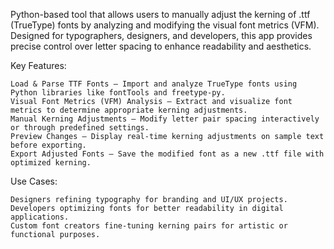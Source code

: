 Python-based tool that allows users to manually adjust the kerning of .ttf (TrueType) fonts by analyzing and modifying the visual font metrics (VFM). Designed for typographers, designers, and developers, this app provides precise control over letter spacing to enhance readability and aesthetics.

Key Features:

    Load & Parse TTF Fonts – Import and analyze TrueType fonts using Python libraries like fontTools and freetype-py.
    Visual Font Metrics (VFM) Analysis – Extract and visualize font metrics to determine appropriate kerning adjustments.
    Manual Kerning Adjustments – Modify letter pair spacing interactively or through predefined settings.
    Preview Changes – Display real-time kerning adjustments on sample text before exporting.
    Export Adjusted Fonts – Save the modified font as a new .ttf file with optimized kerning.

Use Cases:

    Designers refining typography for branding and UI/UX projects.
    Developers optimizing fonts for better readability in digital applications.
    Custom font creators fine-tuning kerning pairs for artistic or functional purposes.
